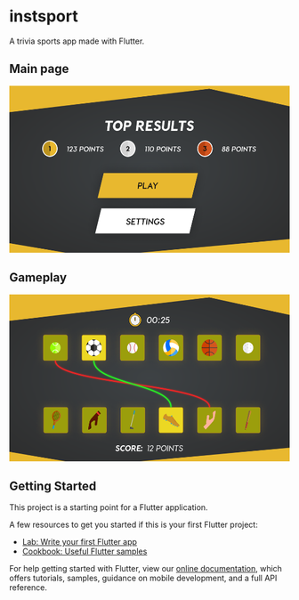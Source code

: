 # instsport

A trivia sports app made with Flutter.

## Main page
<img src="/docs/Main page.png" alt="Main page" height="300">

## Gameplay
<img src="/docs/Gameplay.png" alt="Gameplay" height="300">

## Getting Started

This project is a starting point for a Flutter application.

A few resources to get you started if this is your first Flutter project:

- [Lab: Write your first Flutter app](https://flutter.dev/docs/get-started/codelab)
- [Cookbook: Useful Flutter samples](https://flutter.dev/docs/cookbook)

For help getting started with Flutter, view our
[online documentation](https://flutter.dev/docs), which offers tutorials,
samples, guidance on mobile development, and a full API reference.
